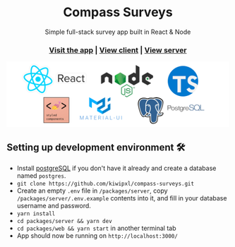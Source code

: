 <h1 align="center">Compass Surveys</h1>

<div align="center">Simple full-stack survey app built in React & Node</div>

<h3 align="center">
  <a href="https://compass-surveys.herokuapp.com/">Visit the app</a> |
  <a href="https://github.com/kiwipxl/compass-surveys/tree/master/packages/web">View client</a> |
  <a href="https://github.com/kiwipxl/compass-surveys/tree/master/packages/server">View server</a>
</h3>

![Tech Stack](screenshots/tech-stack.png?raw=true)

## Setting up development environment 🛠

- Install [postgreSQL](https://www.postgresql.org/) if you don't have it already and create a database named `postgres`.
- `git clone https://github.com/kiwipxl/compass-surveys.git`
- Create an empty `.env` file in `/packages/server`, copy `/packages/server/.env.example` contents into it, and fill in your database username and password.
- `yarn install`
- `cd packages/server && yarn dev`
- `cd packages/web && yarn start` in another terminal tab
- App should now be running on `http://localhost:3000/`